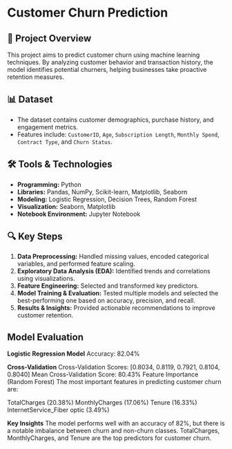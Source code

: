 # Customer Churn Prediction

## 📌 Project Overview
This project aims to predict customer churn using machine learning techniques. By analyzing customer behavior and transaction history, the model identifies potential churners, helping businesses take proactive retention measures.

## 📊 Dataset
- The dataset contains customer demographics, purchase history, and engagement metrics.
- Features include: `CustomerID`, `Age`, `Subscription Length`, `Monthly Spend`, `Contract Type`, and `Churn Status`.

## 🛠️ Tools & Technologies
- **Programming:** Python
- **Libraries:** Pandas, NumPy, Scikit-learn, Matplotlib, Seaborn
- **Modeling:** Logistic Regression, Decision Trees, Random Forest
- **Visualization:** Seaborn, Matplotlib
- **Notebook Environment:** Jupyter Notebook

## 🔍 Key Steps
1. **Data Preprocessing:** Handled missing values, encoded categorical variables, and performed feature scaling.
2. **Exploratory Data Analysis (EDA):** Identified trends and correlations using visualizations.
3. **Feature Engineering:** Selected and transformed key predictors.
4. **Model Training & Evaluation:** Tested multiple models and selected the best-performing one based on accuracy, precision, and recall.
5. **Results & Insights:** Provided actionable recommendations to improve customer retention.


## Model Evaluation
**Logistic Regression Model**
Accuracy: 82.04%

**Cross-Validation**
Cross-Validation Scores: [0.8034, 0.8119, 0.7921, 0.8104, 0.8040]
Mean Cross-Validation Score: 80.43%
Feature Importance (Random Forest)
The most important features in predicting customer churn are:

TotalCharges (20.38%)
MonthlyCharges (17.06%)
Tenure (16.33%)
InternetService_Fiber optic (3.49%)

**Key Insights**
The model performs well with an accuracy of 82%, but there is a notable imbalance between churn and non-churn classes.
TotalCharges, MonthlyCharges, and Tenure are the top predictors for customer churn.


